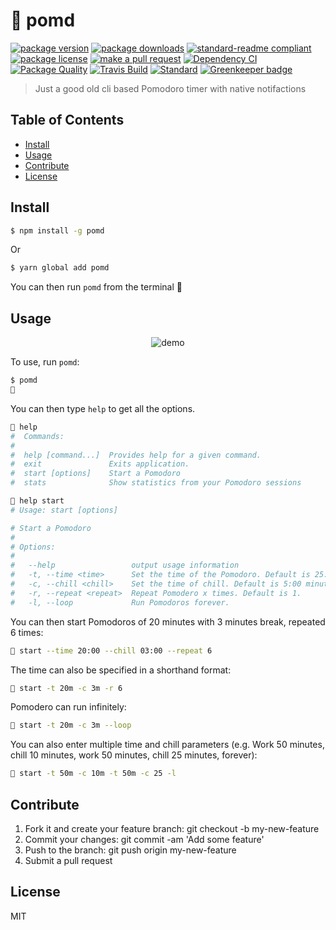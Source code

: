 
# 🍅 pomd
[![package version](https://img.shields.io/npm/v/pomd.svg?style=flat-square)](https://npmjs.org/package/pomd)
[![package downloads](https://img.shields.io/npm/dm/pomd.svg?style=flat-square)](https://npmjs.org/package/pomd)
[![standard-readme compliant](https://img.shields.io/badge/readme%20style-standard-brightgreen.svg?style=flat-square)](https://github.com/RichardLitt/standard-readme)
[![package license](https://img.shields.io/npm/l/pomd.svg?style=flat-square)](https://npmjs.org/package/pomd)
[![make a pull request](https://img.shields.io/badge/PRs-welcome-brightgreen.svg?style=flat-square)](http://makeapullrequest.com) [![Dependency CI](https://dependencyci.com/github/tiaanduplessis/pomd/badge?style=flat-square)](https://dependencyci.com/github/tiaanduplessis/pomd)
[![Package Quality](http://packagequality.com/shield/pomd.svg?style=flat-square)](http://packagequality.com/#?package=pomd)
[![Travis Build](https://img.shields.io/travis/tiaanduplessis/pomd/master.svg?style=flat-square)](https://travis-ci.org/tiaanduplessis/pomd)
[![Standard](https://img.shields.io/badge/code%20style-standard-brightgreen.svg?style=flat-square)](https://github.com/feross/standard)
[![Greenkeeper badge](https://badges.greenkeeper.io/tiaanduplessis/pomd.svg)](https://greenkeeper.io/)

> Just a good old cli based Pomodoro timer with native notifactions

## Table of Contents

- [Install](#install)
- [Usage](#usage)
- [Contribute](#contribute)
- [License](#License)


## Install

```sh
$ npm install -g pomd
```

Or

```sh
$ yarn global add pomd
```

You can then run `pomd` from the terminal 🎉

## Usage

<div align="center">
  <img src="https://raw.githubusercontent.com/tiaanduplessis/pomd/master/media/demo.gif" alt="demo" />
</div>

To use, run `pomd`:

```sh
$ pomd
🍅
```

You can then type `help` to get all the options.

```sh
🍅 help
#  Commands:
#
#  help [command...]  Provides help for a given command.
#  exit               Exits application.
#  start [options]    Start a Pomodoro
#  stats              Show statistics from your Pomodoro sessions
```

```sh
🍅 help start
# Usage: start [options]

# Start a Pomodoro
#
# Options:
#
#   --help                 output usage information
#   -t, --time <time>      Set the time of the Pomodoro. Default is 25:00 minutes.
#   -c, --chill <chill>    Set the time of chill. Default is 5:00 minutes.
#   -r, --repeat <repeat>  Repeat Pomodero x times. Default is 1.
#   -l, --loop             Run Pomodoros forever.
```

You can then start Pomodoros of 20 minutes with 3 minutes break, repeated 6 times:

```sh
🍅 start --time 20:00 --chill 03:00 --repeat 6
```

The time can also be specified in a shorthand format:

```sh
🍅 start -t 20m -c 3m -r 6
```

Pomodero can run infinitely:

```sh
🍅 start -t 20m -c 3m --loop
```

You can also enter multiple time and chill parameters (e.g. Work 50 minutes, chill 10 minutes, work 50 minutes, chill 25 minutes, forever):

```sh
🍅 start -t 50m -c 10m -t 50m -c 25 -l
```


## Contribute

1. Fork it and create your feature branch: git checkout -b my-new-feature
2. Commit your changes: git commit -am 'Add some feature'
3. Push to the branch: git push origin my-new-feature 
4. Submit a pull request

## License

MIT
    